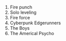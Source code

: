﻿1. Fire punch
2. Solo leveling
3. Fire force
4. Cyberpunk Edgerunners
5. The Boys
6. The Americal Psycho